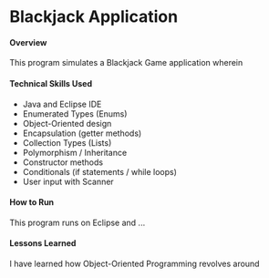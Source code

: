 # Blackjack Application

#### Overview
This program simulates a Blackjack Game application wherein

#### Technical Skills Used
* Java and Eclipse IDE
* Enumerated Types (Enums)
* Object-Oriented design
* Encapsulation (getter methods)
* Collection Types (Lists)
* Polymorphism / Inheritance
* Constructor methods
* Conditionals (if statements / while loops)
* User input with Scanner

#### How to Run
This program runs on Eclipse and ...

#### Lessons Learned
I have learned how Object-Oriented Programming revolves around 